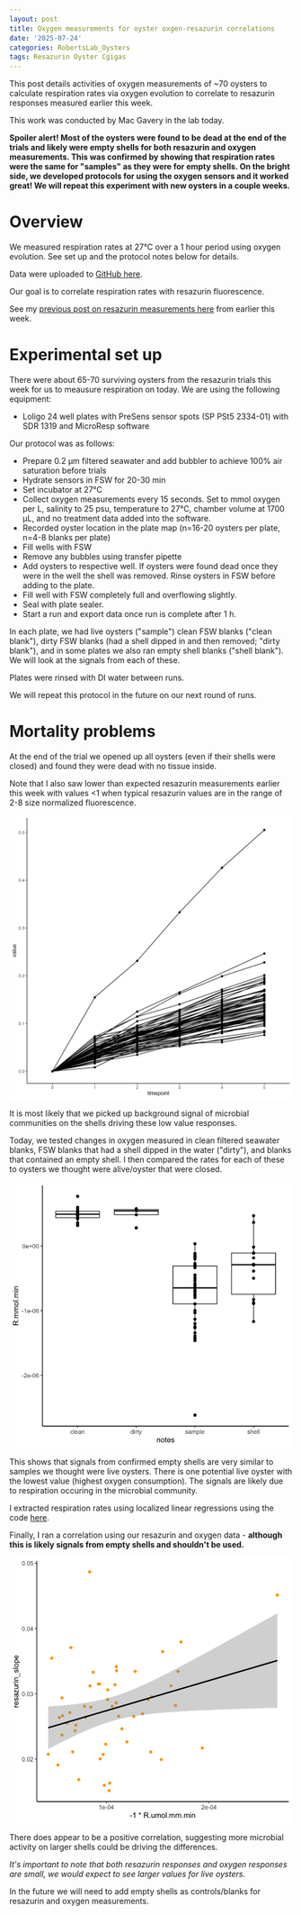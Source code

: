 ```yaml
---
layout: post
title: Oxygen measurements for oyster oxgen-resazurin correlations 
date: '2025-07-24'
categories: RobertsLab_Oysters 
tags: Resazurin Oyster Cgigas
---
```


This post details activities of oxygen measurements of ~70 oysters to calculate respiration rates via oxygen evolution to correlate to resazurin responses measured earlier this week. 

This work was conducted by Mac Gavery in the lab today.

**Spoiler alert! Most of the oysters were found to be dead at the end of the trials and likely were empty shells for both resazurin and oxygen measurements. This was confirmed by showing that respiration rates were the same for "samples" as they were for empty shells. On the bright side, we developed protocols for using the oxygen sensors and it worked great! We will repeat this experiment with new oysters in a couple weeks.**   

# Overview 

We measured respiration rates at 27°C over a 1 hour period using oxygen evolution. See set up and the protocol notes below for details.  

Data were uploaded to [GitHub here](https://github.com/RobertsLab/resazurin-assay-development/tree/main/data/oxygen-correlation).  

Our goal is to correlate respiration rates with resazurin fluorescence.  

See my [previous post on resazurin measurements here](https://ahuffmyer.github.io/ASH_Putnam_Lab_Notebook/Resazurin-Measurements-for-Oyster-Oxygen-Correlations/) from earlier this week.    

# Experimental set up

There were about 65-70 surviving oysters from the resazurin trials this week for us to meausure respiration on today. We are using the following equipment:  

- Loligo 24 well plates with PreSens sensor spots (SP PSt5 2334-01) with SDR 1319 and MicroResp software

Our protocol was as follows:  

- Prepare 0.2 µm filtered seawater and add bubbler to achieve 100% air saturation before trials 
- Hydrate sensors in FSW for 20-30 min 
- Set incubator at 27°C 
- Collect oxygen measurements every 15 seconds. Set to mmol oxygen per L, salinity to 25 psu, temperature to 27°C, chamber volume at 1700 µL, and no treatment data added into the software. 
- Recorded oyster location in the plate map (n=16-20 oysters per plate, n=4-8 blanks per plate)
- Fill wells with FSW 
- Remove any bubbles using transfer pipette
- Add oysters to respective well. If oysters were found dead once they were in the well the shell was removed.  Rinse oysters in FSW before adding to the plate. 
- Fill well with FSW completely full and overflowing slightly. 
- Seal with plate sealer. 
- Start a run and export data once run is complete after 1 h. 

In each plate, we had live oysters ("sample") clean FSW blanks ("clean blank"), dirty FSW blanks (had a shell dipped in and then removed; "dirty blank"), and in some plates we also ran empty shell blanks ("shell blank"). We will look at the signals from each of these.  

Plates were rinsed with DI water between runs.  

We will repeat this protocol in the future on our next round of runs.  

# Mortality problems 

At the end of the trial we opened up all oysters (even if their shells were closed) and found they were dead with no tissue inside. 

Note that I also saw lower than expected resazurin measurements earlier this week with values <1 when typical resazurin values are in the range of 2-8 size normalized fluorescence. 

![](https://github.com/RobertsLab/resazurin-assay-development/blob/main/figures/oxygen-correlation/individual_trajectories.png?raw=true)    

It is most likely that we picked up background signal of microbial communities on the shells driving these low value responses.  

Today, we tested changes in oxygen measured in clean filtered seawater blanks, FSW blanks that had a shell dipped in the water ("dirty"), and blanks that contained an empty shell. I then compared the rates for each of these to oysters we thought were alive/oyster that were closed. 

![](https://github.com/AHuffmyer/ASH_Putnam_Lab_Notebook/blob/master/images/NotebookImages/oysters/resazurin/20270724/plot.png?raw=true)    

This shows that signals from confirmed empty shells are very similar to samples we thought were live oysters. There is one potential live oyster with the lowest value (highest oxygen consumption). The signals are likely due to respiration occuring in the microbial community.  

I extracted respiration rates using localized linear regressions using the code [here](https://github.com/RobertsLab/resazurin-assay-development/blob/main/scripts/oxygen-correlation/oxygen-rate-extraction.Rmd).  

Finally, I ran a correlation using our resazurin and oxygen data - **although this is likely signals from empty shells and shouldn't be used.** 

![](https://github.com/AHuffmyer/ASH_Putnam_Lab_Notebook/blob/master/images/NotebookImages/oysters/resazurin/20270724/plot2.png?raw=true)   

There does appear to be a positive correlation, suggesting more microbial activity on larger shells could be driving the differences. 

*It's important to note that both resazurin responses and oxygen responses are small, we would expect to see larger values for live oysters.*  

In the future we will need to add empty shells as controls/blanks for resazurin and oxygen measurements. 
